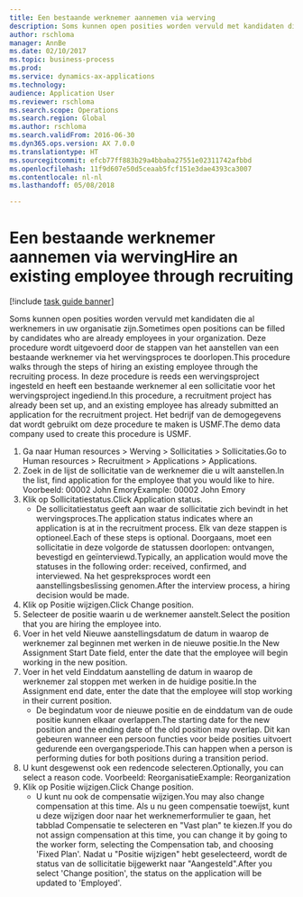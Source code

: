 ```yaml
--- 
title: Een bestaande werknemer aannemen via werving
description: Soms kunnen open posities worden vervuld met kandidaten die al werknemers in uw organisatie zijn.
author: rschloma
manager: AnnBe
ms.date: 02/10/2017
ms.topic: business-process
ms.prod: 
ms.service: dynamics-ax-applications
ms.technology: 
audience: Application User
ms.reviewer: rschloma
ms.search.scope: Operations
ms.search.region: Global
ms.author: rschloma
ms.search.validFrom: 2016-06-30
ms.dyn365.ops.version: AX 7.0.0
ms.translationtype: HT
ms.sourcegitcommit: efcb77ff883b29a4bbaba27551e02311742afbbd
ms.openlocfilehash: 11f9d607e50d5ceaab5fcf151e3dae4393ca3007
ms.contentlocale: nl-nl
ms.lasthandoff: 05/08/2018

---
```

# <a name="hire-an-existing-employee-through-recruiting"></a><span data-ttu-id="f9ca8-103">Een bestaande werknemer aannemen via werving</span><span class="sxs-lookup"><span data-stu-id="f9ca8-103">Hire an existing employee through recruiting</span></span>

[!include [task guide banner](../../includes/task-guide-banner.md)]

<span data-ttu-id="f9ca8-104">Soms kunnen open posities worden vervuld met kandidaten die al werknemers in uw organisatie zijn.</span><span class="sxs-lookup"><span data-stu-id="f9ca8-104">Sometimes open positions can be filled by candidates who are already employees in your organization.</span></span> <span data-ttu-id="f9ca8-105">Deze procedure wordt uitgevoerd door de stappen van het aanstellen van een bestaande werknemer via het wervingsproces te doorlopen.</span><span class="sxs-lookup"><span data-stu-id="f9ca8-105">This procedure walks through the steps of hiring an existing employee through the recruiting process.</span></span> <span data-ttu-id="f9ca8-106">In deze procedure is reeds een wervingsproject ingesteld en heeft een bestaande werknemer al een sollicitatie voor het wervingsproject ingediend.</span><span class="sxs-lookup"><span data-stu-id="f9ca8-106">In this procedure, a recruitment project has already been set up, and an existing employee has already submitted an application for the recruitment project.</span></span> <span data-ttu-id="f9ca8-107">Het bedrijf van de demogegevens dat wordt gebruikt om deze procedure te maken is USMF.</span><span class="sxs-lookup"><span data-stu-id="f9ca8-107">The demo data company used to create this procedure is USMF.</span></span>

1. <span data-ttu-id="f9ca8-108">Ga naar Human resources > Werving > Sollicitaties > Sollicitaties.</span><span class="sxs-lookup"><span data-stu-id="f9ca8-108">Go to Human resources > Recruitment > Applications > Applications.</span></span>
2. <span data-ttu-id="f9ca8-109">Zoek in de lijst de sollicitatie van de werknemer die u wilt aanstellen.</span><span class="sxs-lookup"><span data-stu-id="f9ca8-109">In the list, find application for the employee that you would like to hire.</span></span> <span data-ttu-id="f9ca8-110">Voorbeeld: 00002 John Emory</span><span class="sxs-lookup"><span data-stu-id="f9ca8-110">Example:  00002  John Emory</span></span>
3. <span data-ttu-id="f9ca8-111">Klik op Sollicitatiestatus.</span><span class="sxs-lookup"><span data-stu-id="f9ca8-111">Click Application status.</span></span>
    * <span data-ttu-id="f9ca8-112">De sollicitatiestatus geeft aan waar de sollicitatie zich bevindt in het wervingsproces.</span><span class="sxs-lookup"><span data-stu-id="f9ca8-112">The application status indicates where an application is at in the recruitment process.</span></span>  <span data-ttu-id="f9ca8-113">Elk van deze stappen is optioneel.</span><span class="sxs-lookup"><span data-stu-id="f9ca8-113">Each of these steps is optional.</span></span> <span data-ttu-id="f9ca8-114">Doorgaans, moet een sollicitatie in deze volgorde de statussen doorlopen: ontvangen, bevestigd en geïnterviewd.</span><span class="sxs-lookup"><span data-stu-id="f9ca8-114">Typically, an application would move the statuses in the following order:  received, confirmed, and interviewed.</span></span> <span data-ttu-id="f9ca8-115">Na het gespreksproces wordt een aanstellingsbeslissing genomen.</span><span class="sxs-lookup"><span data-stu-id="f9ca8-115">After the interview process, a hiring decision would be made.</span></span>  
4. <span data-ttu-id="f9ca8-116">Klik op Positie wijzigen.</span><span class="sxs-lookup"><span data-stu-id="f9ca8-116">Click Change position.</span></span>
5. <span data-ttu-id="f9ca8-117">Selecteer de positie waarin u de werknemer aanstelt.</span><span class="sxs-lookup"><span data-stu-id="f9ca8-117">Select the position that you are hiring the employee into.</span></span>
6. <span data-ttu-id="f9ca8-118">Voer in het veld Nieuwe aanstellingsdatum de datum in waarop de werknemer zal beginnen met werken in de nieuwe positie.</span><span class="sxs-lookup"><span data-stu-id="f9ca8-118">In the New Assignment Start Date field, enter the date that the employee will begin working in the new position.</span></span>  
7. <span data-ttu-id="f9ca8-119">Voer in het veld Einddatum aanstelling de datum in waarop de werknemer zal stoppen met werken in de huidige positie.</span><span class="sxs-lookup"><span data-stu-id="f9ca8-119">In the Assignment end date, enter the date that the employee will stop working in their current position.</span></span>
    * <span data-ttu-id="f9ca8-120">De begindatum voor de nieuwe positie en de einddatum van de oude positie kunnen elkaar overlappen.</span><span class="sxs-lookup"><span data-stu-id="f9ca8-120">The starting date for the new position and the ending date of the old position may overlap.</span></span> <span data-ttu-id="f9ca8-121">Dit kan gebeuren wanneer een persoon functies voor beide posities uitvoert gedurende een overgangsperiode.</span><span class="sxs-lookup"><span data-stu-id="f9ca8-121">This can happen when a person is performing duties for both positions during a transition period.</span></span>  
8. <span data-ttu-id="f9ca8-122">U kunt desgewenst ook een redencode selecteren.</span><span class="sxs-lookup"><span data-stu-id="f9ca8-122">Optionally, you can select a reason code.</span></span> <span data-ttu-id="f9ca8-123">Voorbeeld: Reorganisatie</span><span class="sxs-lookup"><span data-stu-id="f9ca8-123">Example: Reorganization</span></span>
9. <span data-ttu-id="f9ca8-124">Klik op Positie wijzigen.</span><span class="sxs-lookup"><span data-stu-id="f9ca8-124">Click Change position.</span></span>
    * <span data-ttu-id="f9ca8-125">U kunt nu ook de compensatie wijzigen.</span><span class="sxs-lookup"><span data-stu-id="f9ca8-125">You may also change compensation at this time.</span></span> <span data-ttu-id="f9ca8-126">Als u nu geen compensatie toewijst, kunt u deze wijzigen door naar het werknemerformulier te gaan, het tabblad Compensatie te selecteren en "Vast plan" te kiezen.</span><span class="sxs-lookup"><span data-stu-id="f9ca8-126">If you do not assign compensation at this time, you can change it by going to the worker form, selecting the Compensation tab, and choosing 'Fixed Plan'.</span></span> <span data-ttu-id="f9ca8-127">Nadat u "Positie wijzigen" hebt geselecteerd, wordt de status van de sollicitatie bijgewerkt naar "Aangesteld".</span><span class="sxs-lookup"><span data-stu-id="f9ca8-127">After you select 'Change position', the status on the application will be updated to 'Employed'.</span></span>  


